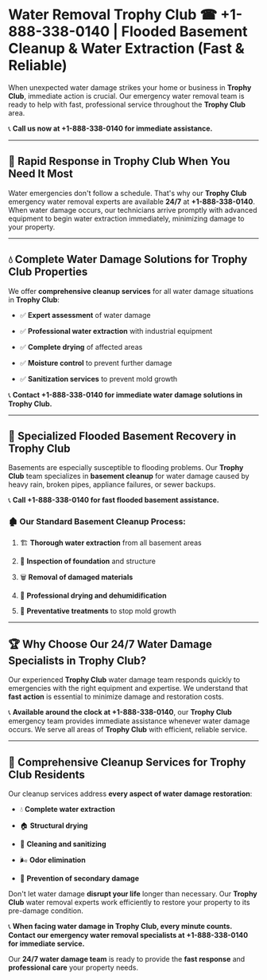 # Water Removal Trophy Club ☎ +1-888-338-0140 | Flooded Basement Cleanup & Water Extraction (Fast & Reliable)

When unexpected water damage strikes your home or business in **Trophy Club**, immediate action is crucial. Our emergency water removal team is ready to help with fast, professional service throughout the **Trophy Club** area. 

📞 **Call us now at +1-888-338-0140 for immediate assistance.**
---
## 🚀 Rapid Response in Trophy Club When You Need It Most
Water emergencies don't follow a schedule. That's why our **Trophy Club** emergency water removal experts are available **24/7** at **+1-888-338-0140**. When water damage occurs, our technicians arrive promptly with advanced equipment to begin water extraction immediately, minimizing damage to your property.
---
## 💧 Complete Water Damage Solutions for Trophy Club Properties
We offer **comprehensive cleanup services** for all water damage situations in **Trophy Club**:
- ✅ **Expert assessment** of water damage  
- ✅ **Professional water extraction** with industrial equipment  
- ✅ **Complete drying** of affected areas  
- ✅ **Moisture control** to prevent further damage  
- ✅ **Sanitization services** to prevent mold growth  
📞 **Contact +1-888-338-0140 for immediate water damage solutions in Trophy Club.**
---
## 🌊 Specialized Flooded Basement Recovery in Trophy Club
Basements are especially susceptible to flooding problems. Our **Trophy Club** team specializes in **basement cleanup** for water damage caused by heavy rain, broken pipes, appliance failures, or sewer backups. 
📞 **Call +1-888-338-0140 for fast flooded basement assistance.**
### 🏚️ Our Standard Basement Cleanup Process:
1. 🏗️ **Thorough water extraction** from all basement areas  
2. 🔎 **Inspection of foundation** and structure  
3. 🗑️ **Removal of damaged materials**  
4. 💨 **Professional drying and dehumidification**  
5. 🚫 **Preventative treatments** to stop mold growth  
---
## 🏆 Why Choose Our 24/7 Water Damage Specialists in Trophy Club?
Our experienced **Trophy Club** water damage team responds quickly to emergencies with the right equipment and expertise. We understand that **fast action** is essential to minimize damage and restoration costs.
📞 **Available around the clock at +1-888-338-0140**, our **Trophy Club** emergency team provides immediate assistance whenever water damage occurs. We serve all areas of **Trophy Club** with efficient, reliable service.
---
## 🧹 Comprehensive Cleanup Services for Trophy Club Residents
Our cleanup services address **every aspect of water damage restoration**:
- 💧 **Complete water extraction**  
- 🏠 **Structural drying**  
- 🧼 **Cleaning and sanitizing**  
- 🌬️ **Odor elimination**  
- 🚫 **Prevention of secondary damage**  
Don't let water damage **disrupt your life** longer than necessary. Our **Trophy Club** water removal experts work efficiently to restore your property to its pre-damage condition.
📞 **When facing water damage in Trophy Club, every minute counts. Contact our emergency water removal specialists at +1-888-338-0140 for immediate service.**
Our **24/7 water damage team** is ready to provide the **fast response** and **professional care** your property needs.
